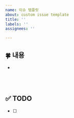```yaml
---
name: 이슈 템플릿
about: custom issue template
title: ''
labels: ''
assignees: ''

---
```


## 🍀 내용
- 
</br>
</br>

## ✅ TODO
- [ ]
